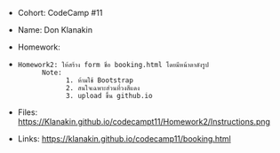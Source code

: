- Cohort: CodeCamp #11
- Name: Don Klanakin
- Homework:
-     Homework2: ให้สร้าง form ชื่อ booking.html โดยมีหน้าตาดังรูป
            Note: 
                  1. ห้ามใช้ Bootstrap 
                  2. สนใจเฉพาะส่วนที่วงสีแดง
                  3. upload ขึ้น github.io  

- Files:
      https://Klanakin.github.io/codecampt11/Homework2/Instructions.png

- Links:
      https://klanakin.github.io/codecamp11/booking.html
